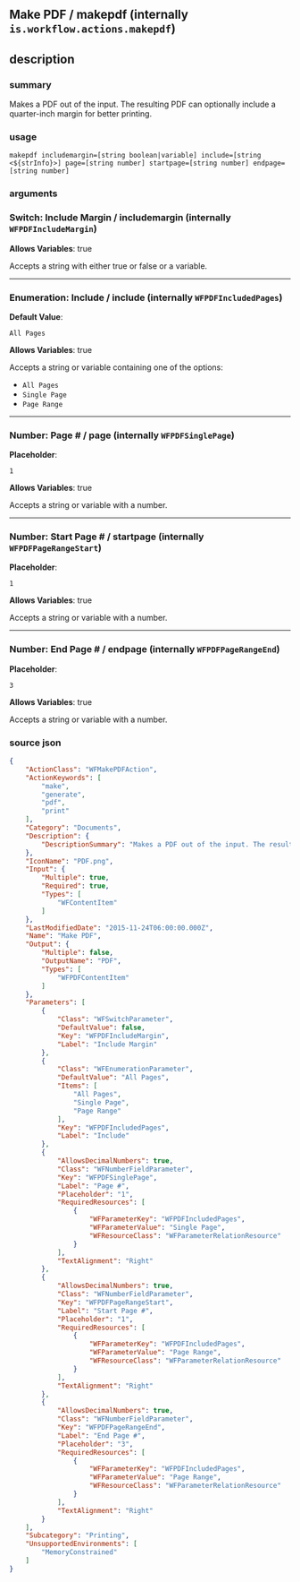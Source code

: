
## Make PDF / makepdf (internally `is.workflow.actions.makepdf`)



## description
### summary
Makes a PDF out of the input. The resulting PDF can optionally include a quarter-inch margin for better printing.


### usage
`makepdf includemargin=[string boolean|variable] include=[string <${strInfo}>] page=[string number] startpage=[string number] endpage=[string number]`

### arguments
### Switch: Include Margin / includemargin (internally `WFPDFIncludeMargin`)
**Allows Variables**: true



Accepts a string with either true or false
or a variable.

---

### Enumeration: Include / include (internally `WFPDFIncludedPages`)
**Default Value**:
```
All Pages
```
**Allows Variables**: true



Accepts a string 
or variable
containing one of the options:

- `All Pages`
- `Single Page`
- `Page Range`

---

### Number: Page # / page (internally `WFPDFSinglePage`)
**Placeholder**:
```
1
```
**Allows Variables**: true



Accepts a string 
or variable
with a number.

---

### Number: Start Page # / startpage (internally `WFPDFPageRangeStart`)
**Placeholder**:
```
1
```
**Allows Variables**: true



Accepts a string 
or variable
with a number.

---

### Number: End Page # / endpage (internally `WFPDFPageRangeEnd`)
**Placeholder**:
```
3
```
**Allows Variables**: true



Accepts a string 
or variable
with a number.

### source json

```json
{
	"ActionClass": "WFMakePDFAction",
	"ActionKeywords": [
		"make",
		"generate",
		"pdf",
		"print"
	],
	"Category": "Documents",
	"Description": {
		"DescriptionSummary": "Makes a PDF out of the input. The resulting PDF can optionally include a quarter-inch margin for better printing."
	},
	"IconName": "PDF.png",
	"Input": {
		"Multiple": true,
		"Required": true,
		"Types": [
			"WFContentItem"
		]
	},
	"LastModifiedDate": "2015-11-24T06:00:00.000Z",
	"Name": "Make PDF",
	"Output": {
		"Multiple": false,
		"OutputName": "PDF",
		"Types": [
			"WFPDFContentItem"
		]
	},
	"Parameters": [
		{
			"Class": "WFSwitchParameter",
			"DefaultValue": false,
			"Key": "WFPDFIncludeMargin",
			"Label": "Include Margin"
		},
		{
			"Class": "WFEnumerationParameter",
			"DefaultValue": "All Pages",
			"Items": [
				"All Pages",
				"Single Page",
				"Page Range"
			],
			"Key": "WFPDFIncludedPages",
			"Label": "Include"
		},
		{
			"AllowsDecimalNumbers": true,
			"Class": "WFNumberFieldParameter",
			"Key": "WFPDFSinglePage",
			"Label": "Page #",
			"Placeholder": "1",
			"RequiredResources": [
				{
					"WFParameterKey": "WFPDFIncludedPages",
					"WFParameterValue": "Single Page",
					"WFResourceClass": "WFParameterRelationResource"
				}
			],
			"TextAlignment": "Right"
		},
		{
			"AllowsDecimalNumbers": true,
			"Class": "WFNumberFieldParameter",
			"Key": "WFPDFPageRangeStart",
			"Label": "Start Page #",
			"Placeholder": "1",
			"RequiredResources": [
				{
					"WFParameterKey": "WFPDFIncludedPages",
					"WFParameterValue": "Page Range",
					"WFResourceClass": "WFParameterRelationResource"
				}
			],
			"TextAlignment": "Right"
		},
		{
			"AllowsDecimalNumbers": true,
			"Class": "WFNumberFieldParameter",
			"Key": "WFPDFPageRangeEnd",
			"Label": "End Page #",
			"Placeholder": "3",
			"RequiredResources": [
				{
					"WFParameterKey": "WFPDFIncludedPages",
					"WFParameterValue": "Page Range",
					"WFResourceClass": "WFParameterRelationResource"
				}
			],
			"TextAlignment": "Right"
		}
	],
	"Subcategory": "Printing",
	"UnsupportedEnvironments": [
		"MemoryConstrained"
	]
}
```
